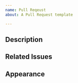 ```yaml
---
name: Pull Reqeust
about: A Pull Request template

---
```


## Description
<!-- Please write description. For example, why you change this? -->

## Related Issues
<!-- If there are related issues, please write issue number. -->

## Appearance
<!-- If you change the appearance, please paste the screen shots. -->
